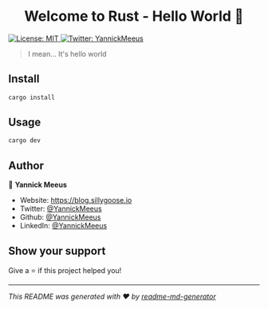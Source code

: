 <h1 align="center">Welcome to Rust - Hello World 👋</h1>
<p>
  <a href="#" target="_blank">
    <img alt="License: MIT" src="https://img.shields.io/badge/License-MIT-yellow.svg" />
  </a>
  <a href="https://twitter.com/YannickMeeus" target="_blank">
    <img alt="Twitter: YannickMeeus" src="https://img.shields.io/twitter/follow/YannickMeeus.svg?style=social" />
  </a>
</p>

> I mean... It's hello world

## Install

```sh
cargo install
```

## Usage

```sh
cargo dev
```

## Author

👤 **Yannick Meeus**

- Website: <https://blog.sillygoose.io>
- Twitter: [@YannickMeeus](https://twitter.com/YannickMeeus)
- Github: [@YannickMeeus](https://github.com/YannickMeeus)
- LinkedIn: [@YannickMeeus](https://linkedin.com/in/YannickMeeus)

## Show your support

Give a ⭐️ if this project helped you!

---

_This README was generated with ❤️ by [readme-md-generator](https://github.com/kefranabg/readme-md-generator)_
